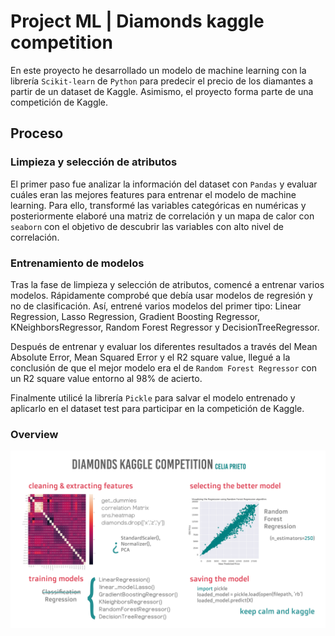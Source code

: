# Project ML | Diamonds kaggle competition

En este proyecto he desarrollado un modelo de machine learning con la librería `Scikit-learn` de `Python` para predecir el precio de los diamantes a partir de un dataset de Kaggle. Asimismo, el proyecto forma parte de una competición de Kaggle.

## Proceso

### Limpieza y selección de atributos
El primer paso fue analizar la información del dataset con `Pandas` y evaluar cuáles eran las mejores features para entrenar el modelo de machine learning. Para ello, transformé las variables categóricas en numéricas y posteriormente elaboré una matriz de correlación y un mapa de calor con `seaborn` con el objetivo de descubrir las variables con alto nivel de correlación.  

### Entrenamiento de modelos
Tras la fase de limpieza y selección de atributos, comencé a entrenar varios modelos. Rápidamente comprobé que debía usar modelos de regresión y no de clasificación. Así, entrené varios modelos del primer tipo: Linear Regression, Lasso Regression, Gradient Boosting Regressor, KNeighborsRegressor, Random Forest Regressor y DecisionTreeRegressor. 

Después de entrenar y evaluar los diferentes resultados a través del Mean Absolute Error, Mean Squared Error y el R2 square value, llegué a la conclusión de que el mejor modelo era el de `Random Forest Regressor` con un R2 square value entorno al 98% de acierto.

Finalmente utilicé la librería `Pickle` para salvar el modelo entrenado y aplicarlo en el dataset test para participar en la competición de Kaggle.

### Overview

![alt text](https://github.com/cprietosegura/project-ml-kaggle-diamonds/blob/master/output/overview.jpg)

